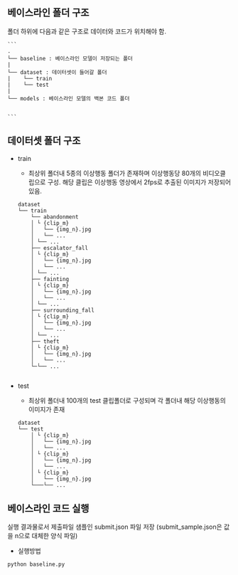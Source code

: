 ## 베이스라인 폴더 구조
폴더 하위에 다음과 같은 구조로 데이터와 코드가 위치해야 함.

    ```
    .
    └── baseline : 베이스라인 모델이 저장되는 폴더  
    |
    └── dataset : 데이터셋이 들어갈 폴더
    |    └── train
    |    └── test
    |
    └── models : 베이스라인 모델의 백본 코드 폴더
    
        
    ```

## 데이터셋 폴더 구조

* train
    * 최상위 폴더내 5종의 이상행동 폴더가 존재하며 이상행동당 80개의 비디오클립으로 구성.
      해당 클립은 이상행동 영상에서 2fps로 추출된 이미지가 저장되어 있음.
      
    ```
    dataset
    └── train
        └── abandonment
        │ └ {clip_m}
        │   └── {img_n}.jpg
        │   └── ...
        │ └── ...
        ├── escalator_fall
        │ └ {clip_m}
        │   └── {img_n}.jpg
        │   └── ...
        │ └── ...
        ├── fainting
        │ └ {clip_m}
        │   └── {img_n}.jpg
        │   └── ...
        │ └── ...
        ├── surrounding_fall
        │ └ {clip_m}
        │   └── {img_n}.jpg
        │   └── ...
        │ └── ...
        ├── theft
        │ └ {clip_m}
        │   └── {img_n}.jpg
        │   └── ...
        └─└── ...  
        
    ```
  
* test
    * 최상위 폴더내 100개의 test 클립폴더로 구성되며 각 폴더내 해당 이상행동의 이미지가 존재
    ```
    dataset
    └── test
        │ └ {clip_m}
        │   └── {img_n}.jpg
        │   └── ...
        │ └ {clip_m}
        │   └── {img_n}.jpg
        │   └── ...
        │ └ {clip_m}
        │   └── {img_n}.jpg
        └───└── ...
    ```
  
## 베이스라인 코드 실행

실행 결과물로서 제출파일 샘플인 submit.json 파일 저장 (submit_sample.json은 값을 n으로 대체한 양식 파일)

* 실행방법
```
python baseline.py
```

